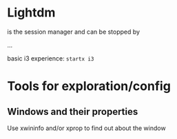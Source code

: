 # Lightdm

is the session manager and can be stopped by 

...

basic i3 experience: `startx i3`

# Tools for exploration/config

## Windows and their properties

Use xwininfo and/or xprop to find out about the window
